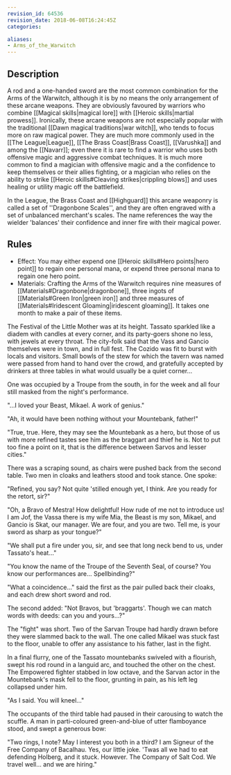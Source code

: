 ```yaml
---
revision_id: 64536
revision_date: 2018-06-08T16:24:45Z
categories:

aliases:
- Arms_of_the_Warwitch
---
```


## Description
A rod and a one-handed sword are the most common combination for the Arms of the Warwitch, although it is by no means the only arrangement of these arcane weapons. They are obviously favoured by warriors who combine [[Magical skills|magical lore]] with [[Heroic skills|martial prowess]]. Ironically, these arcane weapons are not especially popular with the traditional [[Dawn magical traditions|war witch]], who tends to focus more on raw magical power. They are much more commonly used in the [[The League|League]], [[The Brass Coast|Brass Coast]], [[Varushka]] and among the [[Navarr]]; even there it is rare to find a warrior who uses both offensive magic and aggressive combat techniques. It is much more common to find a magician with offensive magic and a the confidence to keep themselves or their allies fighting, or a magician who relies on the ability to strike [[Heroic skills#Cleaving strikes|crippling blows]] and uses healing or utility magic off the battlefield.

In the League, the Brass Coast and [[Highguard]] this arcane weaponry is called a set of ''Dragonbone Scales'', and they are often engraved with a set of unbalanced merchant's scales. The name references the way the wielder 'balances' their confidence and inner fire with their magical power.

## Rules

* Effect: You may either expend one [[Heroic skills#Hero points|hero point]] to regain one personal mana, or expend three personal mana to regain one hero point.
* Materials: Crafting the Arms of the Warwitch requires nine measures of [[Materials#Dragonbone|dragonbone]], three ingots of [[Materials#Green Iron|green iron]] and three measures of [[Materials#Iridescent Gloaming|iridescent gloaming]]. It takes one month to make a pair of these items.

The Festival of the Little Mother was at its height. Tassato sparkled like a diadem with candles at every corner, and its party-goers shone no less, with jewels at every throat. The city-folk said that the Vass and Gancio themselves were in town, and in full fest. The Cozido was fit to burst with locals and visitors. Small bowls of the stew for which the tavern was named were passed from hand to hand over the crowd, and gratefully accepted by drinkers at three tables in what would usually be a quiet corner... 

One was occupied by a Troupe from the south, in for the week and all four still masked from the night's performance.

"...I loved your Beast, Mikael. A work of genius." 

"Ah, it would have been nothing without your Mountebank, father!"

"True, true. Here, they may see the Mountebank as a hero, but those of us with more refined tastes see him as the braggart and thief he is. Not to put too fine a point on it, that is the difference between Sarvos and lesser cities."

There was a scraping sound, as chairs were pushed back from the second table. Two men in cloaks and leathers stood and took stance. One spoke:

"Refined, you say? Not quite 'stilled enough yet, I think. Are you ready for the retort, sir?"

"Oh, a Bravo of Mestra! How delightful! How rude of me not to introduce us! I am Jof, the Vassa there is my wife Mia, the Beast is my son, Mikael, and Gancio is Skat, our manager. We are four, and you are two. Tell me, is your sword as sharp as your tongue?"

"We shall put a fire under you, sir, and see that long neck bend to us, under Tassato's heat..."

"You know the name of the Troupe of the Seventh Seal, of course? You know our performances are... Spellbinding?"

"What a coincidence..." said the first as the pair pulled back their cloaks, and each drew short sword and rod.

The second added: "Not Bravos, but 'braggarts'. Though we can match words with deeds: can you and yours...?"

The "fight" was short. Two of the Sarvan Troupe had hardly drawn before they were slammed back to the wall. The one called Mikael was stuck fast to the floor, unable to offer any assistance to his father, last in the fight.

In a final flurry, one of the Tassato mountebanks swiveled with a flourish, swept his rod round in a languid arc, and touched the other on the chest. The Empowered fighter stabbed in low octave, and the Sarvan actor in the Mountebank's mask fell to the floor, grunting in pain, as his left leg collapsed under him.

"As I said. You will kneel..."

The occupants of the third table had paused in their carousing to watch the scuffle. A man in parti-coloured green-and-blue of utter flamboyance stood, and swept a generous bow:

"Two rings, I note? May I interest you both in a third? I am Signeur of the Free Company of Bacalhau. Yes, our little joke. 'Twas all we had to eat defending Holberg, and it stuck. However. The Company of Salt Cod. We travel well... and we are hiring."


